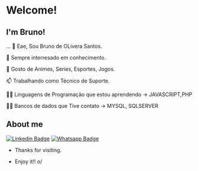 # Welcome!
 
## I'm Bruno!
 
… 👋 Eae, Sou Bruno de OLivera Santos.

👀 Sempre interresado em conhecimento.

💞️ Gosto de Animes, Series, Esportes, Jogos.

📫 Trabalhando como Técnico de Suporte.

👨‍💻 Linguagens de Programação que estou aprendendo -> JAVASCRIPT,PHP

👨‍💻 Bancos de dados que Tive contato -> MYSQL, SQLSERVER                                
 
 
## About me 
[![Linkedin Badge](https://img.shields.io/badge/-LinkedIn-blue?style=flat-square&logo=Linkedin&logoColor=white&link=link_do_seu_perfil_no_linkedin)](https://www.linkedin.com/in/bruno-oliveira-9baa4023a/)
[![Whatsapp Badge](https://img.shields.io/badge/WhatsApp-25D366?style=for-the-badge&logo=whatsapp&logoColor=white)]( https://wa.me/44984520061)
 
- Thanks for visiting. 
 
- Enjoy it!! o/

